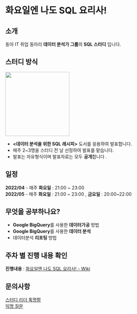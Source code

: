 # 화요일엔 나도 SQL 요리사!

## 소개
동아 IT 취업 동아리 **데이터 분석가 그룹**의 **SQL 스터디** 입니다.

## 스터디 방식
<img src = "https://user-images.githubusercontent.com/101805118/162907359-d6aaa367-aeb8-4617-9fb4-3f20561b297b.png" width = 200/>

- **<데이터 분석을 위한 SQL 레시피>** 도서를 응용하여 발표합니다.<br>
- 매주 2~3명을 스터디 전 날 선정하여 발표를 맡습니다.
- 발표는 자유형식이며 발표자료는 모두 **공개**합니다 .

## 일정
**2022/04** - 매주 **화요일** : 21:00 ~ 23:00<br>
**2022/05** - 매주 **화요일** : 21:00 ~ 23:00 , **금요일** : 20:00~22:00

## 무엇을 공부하나요?
- **Google BigQuery**를 사용한 **데이터가공** 방법
- **Google BigQuery**를 사용한 **데이터 분석**
- 데이터분석 **리포팅** 방법

## 주차 별 진행 내용 확인
**진행내용** : [화요일엔 나도 SQL 요리사! - Wiki](https://github.com/donga-it-club/sql-study/wiki)

## 문의사항
[스터디 리더 톡명함](https://namecard.kakao.com/hongwon)<br>
[익명 질문](https://docs.google.com/forms/d/1EYFsKdRc7z5gnIFNfii_rFhQIlBUuyx9VZGOPDx8BrI/edit)




